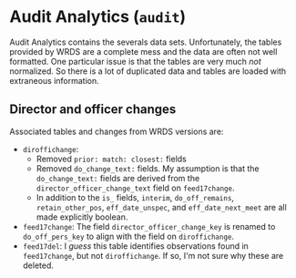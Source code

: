 # Audit Analytics (`audit`)

Audit Analytics contains the severals data sets.
Unfortunately, the tables provided by WRDS are a complete mess and the data are often not well formatted.
One particular issue is that the tables are very much *not* normalized.
So there is a lot of duplicated data and tables are loaded with extraneous information.


## Director and officer changes

Associated tables and changes from WRDS versions are:

- `diroffichange`: 
    - Removed `prior: match: closest:` fields 
    - Removed `do_change_text:` fields. My assumption is that the `do_change_text:` fields are derived from the `director_officer_change_text` field on `feed17change`.
    - In addition to the `is_` fields, `interim`, `do_off_remains`, `retain_other_pos`, `eff_date_unspec`, and `eff_date_next_meet` are all made explicitly boolean.
- `feed17change`: The field `director_officer_change_key` is renamed to `do_off_pers_key` to align with the field on `diroffichange`.
- `feed17del`: I *guess* this table identifies observations found in `feed17change`, but not  `diroffichange`. If so, I'm not sure why these are deleted.

